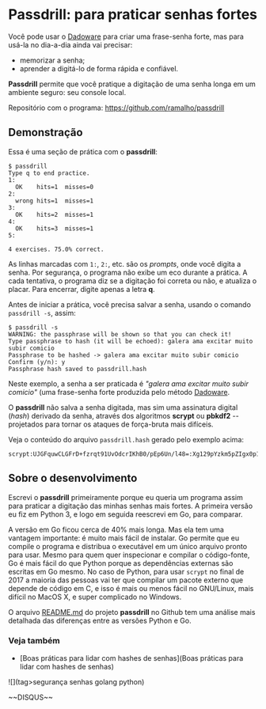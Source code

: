 # Passdrill: para praticar senhas fortes

Você pode usar o [Dadoware](/dadoware/Dadoware) para criar uma
frase-senha forte, mas para usá-la no dia-a-dia ainda vai precisar:

-   memorizar a senha;
-   aprender a digitá-lo de forma rápida e confiável.

**Passdrill** permite que você pratique a digitação de uma senha longa
em um ambiente seguro: seu console local.

Repositório com o programa: <https://github.com/ramalho/passdrill>

## Demonstração

Essa é uma seção de prática com o **passdrill**:

    $ passdrill
    Type q to end practice.
    1:
      OK    hits=1  misses=0
    2:
      wrong hits=1  misses=1
    3:
      OK    hits=2  misses=1
    4:
      OK    hits=3  misses=1
    5:

    4 exercises. 75.0% correct.

As linhas marcadas com `1:`, `2:`, etc. são os *prompts*, onde você
digita a senha. Por segurança, o programa não exibe um eco durante a
prática. A cada tentativa, o programa diz se a digitação foi correta ou
não, e atualiza o placar. Para encerrar, digite apenas a letra **q**.

Antes de iniciar a prática, você precisa salvar a senha, usando o
comando `passdrill -s`, assim:

    $ passdrill -s
    WARNING: the passphrase will be shown so that you can check it!
    Type passphrase to hash (it will be echoed): galera ama excitar muito subir comicio
    Passphrase to be hashed -> galera ama excitar muito subir comicio
    Confirm (y/n): y
    Passphrase hash saved to passdrill.hash

Neste exemplo, a senha a ser praticada é *\"galera ama excitar muito
subir comicio\"* (uma frase-senha forte produzida pelo método
[Dadoware](/dadoware/Dadoware).

O **passdrill** não salva a senha digitada, mas sim uma assinatura
digital (*hash*) derivado da senha, através dos algoritmos **scrypt** ou
**pbkdf2** \-- projetados para tornar os ataques de força-bruta mais
difíceis.

Veja o conteúdo do arquivo `passdrill.hash` gerado pelo exemplo acima:

    scrypt:UJGFquwCLGFrD+fzrqt91UvOdcrIKhB0/pEp6Un/l48=:Xg129pYzkm5pZIgx0p1SFf6bmFCvrFB5jNGxd/Y4oB+TU/tZXWraD+g7Ui0A8t4dN4CuzYXFp9+TuOLdPlzwlg==

## Sobre o desenvolvimento

Escrevi o **passdrill** primeiramente porque eu queria um programa assim
para praticar a digitação das minhas senhas mais fortes. A primeira
versão eu fiz em Python 3, e logo em seguida reescrevi em Go, para
comparar.

A versão em Go ficou cerca de 40% mais longa. Mas ela tem uma vantagem
importante: é muito mais fácil de instalar. Go permite que eu compile o
programa e distribua o executável em um único arquivo pronto para usar.
Mesmo para quem quer inspecionar e compilar o código-fonte, Go é mais
fácil do que Python porque as dependências externas são escritas em Go
mesmo. No caso de Python, para usar `scrypt` no final de 2017 a maioria
das pessoas vai ter que compilar um pacote externo que depende de código
em C, e isso é mais ou menos fácil no GNU/Linux, mais difícil no MacOS
X, e super complicado no Windows.

O arquivo
[README.md](https://github.com/ramalho/passdrill/blob/master/README.md)
do projeto **passdrill** no Github tem uma análise mais detalhada das
diferenças entre as versões Python e Go.

### Veja também

-   [Boas práticas para lidar com hashes de senhas](Boas práticas para lidar com hashes de senhas)

![](tag>segurança senhas golang python)

\~\~DISQUS\~\~
